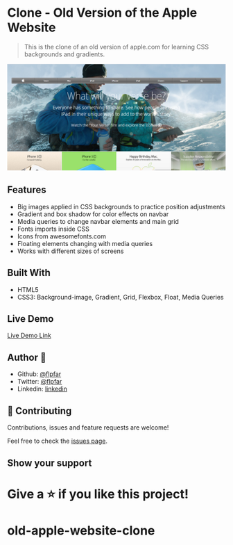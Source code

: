 
# Clone - Old Version of the Apple Website

> This is the clone of an old version of apple.com for learning CSS backgrounds and gradients.

![screenshot](images/screenshot.png)

## Features

- Big images applied in CSS backgrounds to practice position adjustments
- Gradient and box shadow for color effects on navbar
- Media queries to change navbar elements and main grid
- Fonts imports inside CSS
- Icons from awesomefonts.com
- Floating elements changing with media queries
- Works with different sizes of screens

## Built With

- HTML5
- CSS3: Background-image, Gradient, Grid, Flexbox, Float, Media Queries

## Live Demo

[Live Demo Link](https://old-apple-website.netlify.com/)

## Author 👤

- Github: [@flpfar](https://github.com/flpfar)
- Twitter: [@flpfar](https://twitter.com/flpfar)
- Linkedin: [linkedin](https://www.linkedin.com/in/felipe-augusto-rosa-7b96a4b1)

## 🤝 Contributing

Contributions, issues and feature requests are welcome!

Feel free to check the [issues page](issues/).

## Show your support

Give a ⭐️ if you like this project!
=======
# old-apple-website-clone

